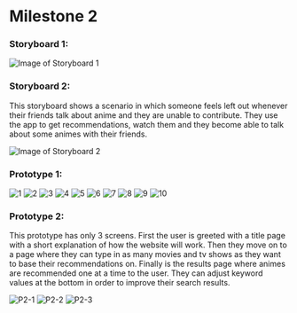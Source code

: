 # Milestone 2


### Storyboard 1:


![Image of Storyboard 1](https://github.com/calcodeus/COGS121/blob/master/images/storyboard1.jpg)


### Storyboard 2:

This storyboard shows a scenario in which someone feels 
left out whenever their friends talk about anime and they
are unable to contribute. They use the app to get 
recommendations, watch them and they become able to 
talk about some animes with their friends.

![Image of Storyboard 2](https://github.com/calcodeus/COGS121/blob/master/images/storyboard2.JPG)


### Prototype 1:

![1](https://github.com/calcodeus/COGS121/blob/master/images/p1_1.png)
![2](https://github.com/calcodeus/COGS121/blob/master/images/p1_2.png)
![3](https://github.com/calcodeus/COGS121/blob/master/images/p1_3.png)
![4](https://github.com/calcodeus/COGS121/blob/master/images/p1_4.png)
![5](https://github.com/calcodeus/COGS121/blob/master/images/p1_5.png)
![6](https://github.com/calcodeus/COGS121/blob/master/images/p1_6.png)
![7](https://github.com/calcodeus/COGS121/blob/master/images/p1_7.png)
![8](https://github.com/calcodeus/COGS121/blob/master/images/p1_8.png)
![9](https://github.com/calcodeus/COGS121/blob/master/images/p1_9.png)
![10](https://github.com/calcodeus/COGS121/blob/master/images/p1_10.png)


### Prototype 2:

This prototype has only 3 screens. First the user is greeted with a title page with a short explanation of how the website will work.
Then they move on to a page where they can type in as many movies and tv shows as they want to base their recommendations on.
Finally is the results page where animes are recommended one at a time to the user. They can adjust keyword values at the bottom 
in order to improve their search results.

![P2-1](https://github.com/calcodeus/COGS121/blob/master/images/P2-1.jpg)
![P2-2](https://github.com/calcodeus/COGS121/blob/master/images/P2-2.jpg)
![P2-3](https://github.com/calcodeus/COGS121/blob/master/images/P2-3.jpg)
